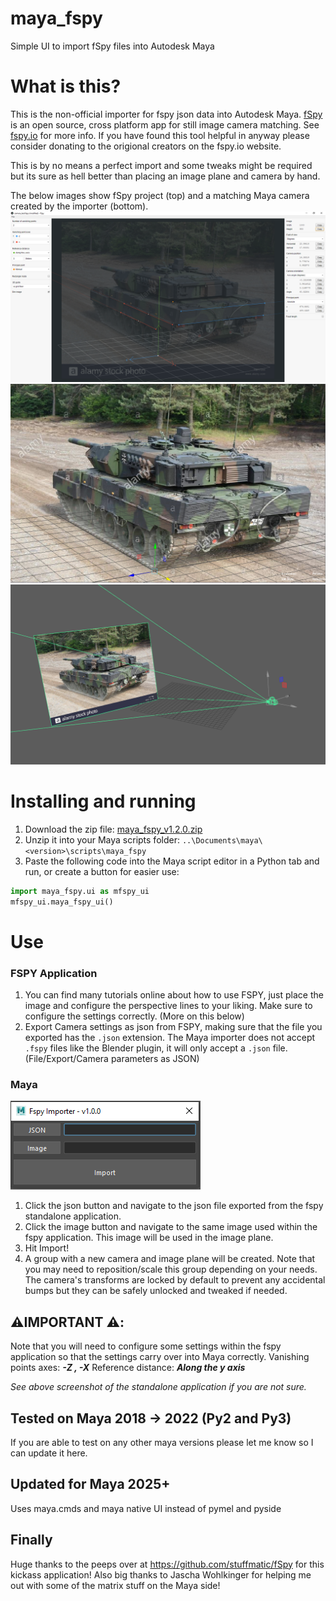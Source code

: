 
# maya_fspy
Simple UI to import fSpy files into Autodesk Maya

# What is this?
This is the non-official importer for fspy json data into Autodesk Maya. [fSpy](https://github.com/stuffmatic/fSpy) is an open source, cross platform app for still image camera matching.  See [fspy.io](https://fspy.io/) for more info. If you have found this tool helpful in anyway please consider donating to the origional creators on the fspy.io website.

This is by no means a perfect import and some tweaks might be required but its sure as hell better than placing an image plane and camera by hand.

The below images show fSpy project (top) and a matching Maya camera created by the importer (bottom).
![Image of fspy](https://github.com/JustinPedersen/maya_fspy/blob/master/images/fspy.png)
![Image of maya](https://github.com/JustinPedersen/maya_fspy/blob/master/images/maya_01.png)
![Image of maya](https://github.com/JustinPedersen/maya_fspy/blob/master/images/maya_02.png)

# Installing and running
1. Download the zip file: [maya_fspy_v1.2.0.zip](https://github.com/JustinPedersen/maya_fspy/releases/download/v1.2.0/maya_fspy.zip)
2. Unzip it into your Maya scripts folder: `..\Documents\maya\<version>\scripts\maya_fspy`
3. Paste the following code into the Maya script editor in a Python tab and run, or create a button for easier use: 
```python
import maya_fspy.ui as mfspy_ui
mfspy_ui.maya_fspy_ui()
```

# Use
 ### FSPY Application
 1. You can find many tutorials online about how to use FSPY, just place the image and configure the perspective lines to your liking. 
 Make sure to configure the settings correctly. (More on this below)
 2. Export Camera settings as json from FSPY, making sure that the file you exported has the `.json` extension. The Maya importer does not accept `.fspy` files like the Blender plugin, it will only accept a `.json` file. 
 (File/Export/Camera parameters as JSON)
 
 ### Maya
 ![ui](https://github.com/JustinPedersen/maya_fspy/blob/master/images/ui.png)
 1. Click the json button and navigate to the json file exported from the fspy standalone application.
 2. Click the image button and navigate to the same image used within the fspy application. This image will be used in the image plane.
 3. Hit Import!
 4. A group with a new camera and image plane will be created. Note that you may need to reposition/scale this group depending on your needs. The camera's transforms are locked by default to prevent any accidental bumps but they can be safely unlocked and tweaked if needed.

## ⚠️IMPORTANT ⚠️:
Note that you will need to configure some settings within the fspy application so that the settings carry over into Maya correctly.
Vanishing points axes:  ***-Z , -X***
Reference distance: ***Along the y axis***

*See above screenshot of the standalone application if you are not sure.*

## Tested on Maya 2018 -> 2022 (Py2 and Py3)
If you are able to test on any other maya versions please let me know so I can update it here.

## Updated for Maya 2025+
Uses maya.cmds and maya native UI instead of pymel and pyside

## Finally
Huge thanks to the peeps over at https://github.com/stuffmatic/fSpy for this kickass application! 
Also big thanks to Jascha Wohlkinger for helping me out with some of the matrix stuff on the Maya side!
